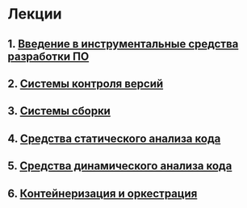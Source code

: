 # Лекции
## 1. [Введение в инструментальные средства разработки ПО](./docs/L1.md)
## 2. [Системы контроля версий](./docs/L2.md)
## 3. [Системы сборки](./docs/L3.md)
## 4. [Средства статического анализа кода](./docs/L4.md)
## 5. [Средства динамического анализа кода](./docs/L5.md)
## 6. [Контейнеризация и оркестрация](./docs/L6.md)
